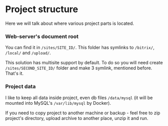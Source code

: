 # Project structure

Here we will talk about where various project parts is located.

### Web-server's document root

You can find it in `/sites/SITE_ID/`. This folder has symlinks to `/bitrix/`, `/local/` and `/upload/`.

This solution has multisite support by default. To do so you will need create `/sites/SECOND_SITE_ID/` folder and make 3 symlink, mentioned before. That's it.

### Project data

I like to keep all data inside project, even db files `/data/mysql` (it will be mounted into MySQL's `/var/lib/mysql` by Docker).

If you need to copy project to another machine or backup - feel free to zip project's directory, upload archive to another place, unzip it and run.
